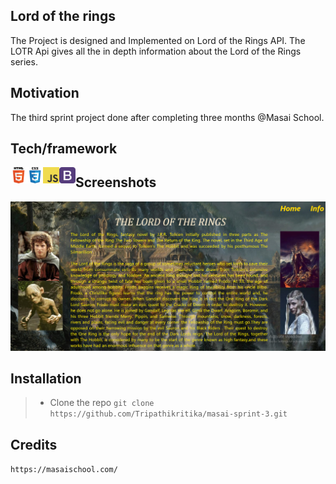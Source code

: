 ## Lord of the rings

The Project is designed and Implemented on Lord of the Rings API. The LOTR Api gives all the in depth information about the Lord of the Rings series.

## Motivation

The third sprint project done after completing three months @Masai School.

## Tech/framework

[<img align="left" alt="HTML5" width="26px" src="https://raw.githubusercontent.com/github/explore/80688e429a7d4ef2fca1e82350fe8e3517d3494d/topics/html/html.png" />][webdevplaylist]
[<img align="left" alt="CSS3" width="26px" src="https://raw.githubusercontent.com/github/explore/80688e429a7d4ef2fca1e82350fe8e3517d3494d/topics/css/css.png" />][cssplaylist]
[<img align="left" alt="JavaScript" width="26px" src="https://raw.githubusercontent.com/github/explore/80688e429a7d4ef2fca1e82350fe8e3517d3494d/topics/javascript/javascript.png" />][jsplaylist]
[<img align="left" alt="bootstrap" width="26px" src="https://raw.githubusercontent.com/github/explore/80688e429a7d4ef2fca1e82350fe8e3517d3494d/topics/bootstrap/bootstrap.png" />][jsplaylist]

## Screenshots

<img src="./photos/ScreenShot.png" alt="Landing Page" />

## Installation

> - Clone the repo
>   `git clone https://github.com/Tripathikritika/masai-sprint-3.git`

## Credits

`https://masaischool.com/`

[cssplaylist]: #
[webdevplaylist]: #
[jsplaylist]: #

